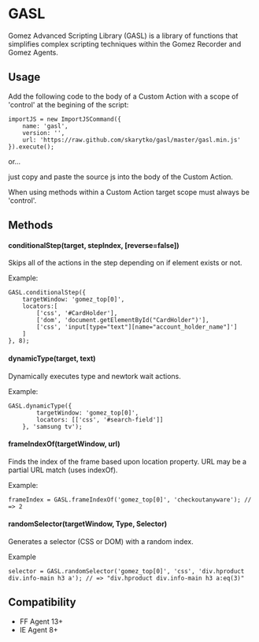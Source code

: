 # GASL

Gomez Advanced Scripting Library (GASL) is a library of functions that simplifies complex scripting techniques within the Gomez Recorder and Gomez Agents.

## Usage

Add the following code to the body of a Custom Action with a scope of 'control' at the begining of the script:

	importJS = new ImportJSCommand({
	    name: 'gasl', 
	    version: '', 
	    url: 'https://raw.github.com/skarytko/gasl/master/gasl.min.js'
	}).execute();

or...

just copy and paste the source js into the body of the Custom Action.

When using methods within a Custom Action target scope must always be 'control'.

## Methods

#### conditionalStep(target, stepIndex, [reverse=false])

Skips all of the actions in the step depending on if element exists or not.

Example:

	GASL.conditionalStep({
        targetWindow: 'gomez_top[0]',
        locators:[
            ['css', '#CardHolder'],
            ['dom', 'document.getElementById("CardHolder")'],
            ['css', 'input[type="text"][name="account_holder_name"]']
        ]
    }, 8);

#### dynamicType(target, text)

Dynamically executes type and newtork wait actions.

Example:
	
	GASL.dynamicType({
			targetWindow: 'gomez_top[0]',
			locators: [['css', '#search-field']]
		}, 'samsung tv');

#### frameIndexOf(targetWindow, url)

Finds the index of the frame based upon location property.  URL may be a partial URL match (uses indexOf).

Example:

	frameIndex = GASL.frameIndexOf('gomez_top[0]', 'checkoutanyware'); // => 2

#### randomSelector(targetWindow, Type, Selector)

Generates a selector (CSS or DOM) with a random index.

Example

	selector = GASL.randomSelector('gomez_top[0]', 'css', 'div.hproduct div.info-main h3 a'); // => "div.hproduct div.info-main h3 a:eq(3)"

## Compatibility

* FF Agent 13+
* IE Agent 8+